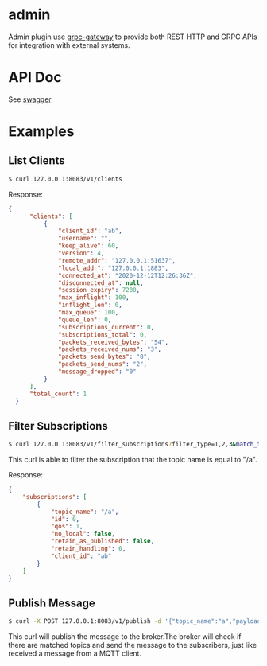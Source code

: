 # admin

Admin plugin use [grpc-gateway](https://github.com/grpc-ecosystem/grpc-gateway) to provide both REST HTTP and GRPC APIs for integration with external systems.

# API Doc
 
See [swagger](https://github.com/DrmagicE/gmqtt/blob/master/plugin/admin/swagger)

# Examples

## List Clients
```bash
$ curl 127.0.0.1:8083/v1/clients
```
Response:
```json
{
      "clients": [
          {
              "client_id": "ab",
              "username": "",
              "keep_alive": 60,
              "version": 4,
              "remote_addr": "127.0.0.1:51637",
              "local_addr": "127.0.0.1:1883",
              "connected_at": "2020-12-12T12:26:36Z",
              "disconnected_at": null,
              "session_expiry": 7200,
              "max_inflight": 100,
              "inflight_len": 0,
              "max_queue": 100,
              "queue_len": 0,
              "subscriptions_current": 0,
              "subscriptions_total": 0,
              "packets_received_bytes": "54",
              "packets_received_nums": "3",
              "packets_send_bytes": "8",
              "packets_send_nums": "2",
              "message_dropped": "0"
          }
      ],
      "total_count": 1
  }
```

## Filter Subscriptions
```bash
$ curl 127.0.0.1:8083/v1/filter_subscriptions?filter_type=1,2,3&match_type=1&topic_name=/a
```
This curl is able to filter the subscription that the topic name is equal to "/a".

Response:
```json
{
    "subscriptions": [
        {
            "topic_name": "/a",
            "id": 0,
            "qos": 1,
            "no_local": false,
            "retain_as_published": false,
            "retain_handling": 0,
            "client_id": "ab"
        }
    ]
}
```

## Publish Message 
```bash
$ curl -X POST 127.0.0.1:8083/v1/publish -d '{"topic_name":"a","payload":"test","qos":1}'
```
This curl will publish the message to the broker.The broker will check if there are matched topics and
send the message to the subscribers, just like received a message from a MQTT client.